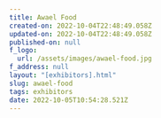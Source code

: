 ```yaml
---
title: Awael Food
created-on: 2022-10-04T22:48:49.058Z
updated-on: 2022-10-04T22:48:49.058Z
published-on: null
f_logo:
  url: /assets/images/awael-food.jpg
f_address: null
layout: "[exhibitors].html"
slug: awael-food
tags: exhibitors
date: 2022-10-05T10:54:28.521Z
---
```

